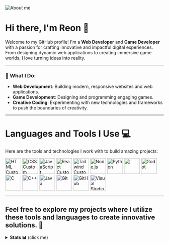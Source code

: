 ![About me](https://github.com/user-attachments/assets/0588d10d-419a-498a-9bc7-8e03f0d3cfd4)

# Hi there, I'm Reon 👾

Welcome to my GitHub profile! I'm a **Web Developer** and **Game Developer** with a passion for crafting innovative and impactful digital experiences. From designing dynamic web applications to creating immersive game worlds, I love turning ideas into reality.

---

### 🚀 What I Do:
- **Web Development**: Building modern, responsive websites and web applications.
- **Game Development**: Designing and programming engaging games.
- **Creative Coding**: Experimenting with new technologies and frameworks to push the boundaries of creativity.

---
# Languages and Tools I Use 💻

Here are the tools and technologies I work with to build amazing projects:

<p>
  <img src="https://github.com/user-attachments/assets/701b96b8-e807-4f0f-bbdb-ad56eff17bda" alt="HTML Custom" width="50" height="50"/>
  <img src="https://github.com/user-attachments/assets/b02363e4-0125-49c2-8bdd-a249bc9dd597" alt="CSS Custom" width="50" height="50"/>
  <img src="https://github.com/user-attachments/assets/406fe45f-725c-4bd8-984e-54f5a48dc3e4" alt="JavaScript Custom" width="50" height="50"/>         
  <img src="https://cdn.jsdelivr.net/gh/devicons/devicon@latest/icons/react/react-original.svg" alt="React Custom" width="50" height="50"/>        
  <img src="https://github.com/user-attachments/assets/f885c0df-9be9-4b6e-bbbd-6e91aad22f71" alt="Tailwind Custom" width="50" height="50"/>
  
  <img src="https://github.com/user-attachments/assets/f75be429-ff8f-463d-ba8e-5fbd845dbe3c" alt="Node.js" width="50" height="50"/>
  <img src="https://github.com/user-attachments/assets/d5308691-7f8b-446b-b9a2-2c6737d0a648" alt="Python" width="50" height="50"/>
  <img src="https://cdn.jsdelivr.net/gh/devicons/devicon@latest/icons/hardhat/hardhat-original.svg" width="50" height="50" />       
  <img src="https://cdn.jsdelivr.net/gh/devicons/devicon/icons/godot/godot-original.svg" alt="Godot" width="50" height="50"/>
  <img src="https://github.com/user-attachments/assets/16bace6e-0656-4e92-b117-7983d14968e2" alt="C" width="50" height="50"/>
  <img src="https://github.com/user-attachments/assets/1554c450-8478-47dd-bdf1-c781e3948f9b" alt="C++" width="50" height="50"/>
  <img src="https://cdn.jsdelivr.net/gh/devicons/devicon/icons/java/java-original.svg" alt="Java" width="50" height="50"/>
  <img src="https://github.com/user-attachments/assets/b92a3106-a457-4cb5-93b8-31f6ea41efa1" alt="Git" width="50" height="50"/>
  <img src="https://cdn.jsdelivr.net/gh/devicons/devicon/icons/github/github-original.svg" alt="GitHub" width="50" height="50"/>
  <img src="https://cdn.jsdelivr.net/gh/devicons/devicon/icons/vscode/vscode-original.svg" alt="Visual Studio Code" width="50" height="50"/>
</p>

---

Feel free to explore my projects where I utilize these tools and languages to create innovative solutions. 🚀
---

<details>

  <summary><b>Stats 📊</b> (click me)</summary>

<p align="center">
 <img src="https://github-readme-stats.vercel.app/api?username=Reon23&theme=blue-green&show_icons=true&hide_border=true&count_private=true" />
 <img src="https://github-readme-streak-stats.herokuapp.com/?user=Reon23&theme=blue-green&hide_border=true" />
</p>

</details>


